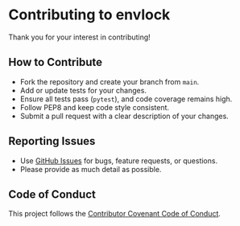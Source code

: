 # Contributing to envlock

Thank you for your interest in contributing!

## How to Contribute

- Fork the repository and create your branch from `main`.
- Add or update tests for your changes.
- Ensure all tests pass (`pytest`), and code coverage remains high.
- Follow PEP8 and keep code style consistent.
- Submit a pull request with a clear description of your changes.

## Reporting Issues

- Use [GitHub Issues](https://github.com/nikhiljohn10/envlock/issues) for bugs, feature requests, or questions.
- Please provide as much detail as possible.

## Code of Conduct

This project follows the [Contributor Covenant Code of Conduct](CODE_OF_CONDUCT.md).
